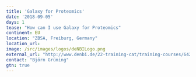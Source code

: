 ```yaml
---
title: 'Galaxy for Proteomics'
date: '2018-09-05'
days: 1
tease: "How can I use Galaxy for Proteomics"
continent: EU
location: "ZBSA, Freiburg, Germany"
location_url:
image: /src/images/logos/deNBILogo.png
external_url: "http://www.denbi.de/22-training-cat/training-courses/642-galaxy-for-proteomics-3"
contact: "Björn Grüning"
gtn: true
---
```

